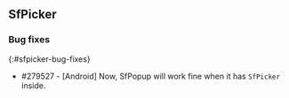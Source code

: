 ## SfPicker

### Bug fixes
{:#sfpicker-bug-fixes}

* \#279527 - [Android] Now, SfPopup will work fine when it has `SfPicker` inside.